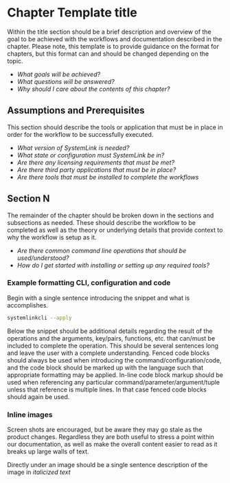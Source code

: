 # Chapter Template title

Within the title section should be a brief description and overview of the goal to be achieved with the workflows and documentation described in the chapter. Please note, this template is to provide guidance on the format for chapters, but this format can and should be changed depending on the topic. 

- *What goals will be achieved?*
- *What questions will be answered?*
- *Why should I care about the contents of this chapter?*


## Assumptions and Prerequisites

This section should describe the tools or application that must be in place in order for the workflow to be successfully executed. 

- *What version of SystemLink is needed?*
- *What state or configuration must SystemLink be in?*
- *Are there any licensing requirements that must be met?*
- *Are there third party applications that must be in place?*
- *Are there tools that must be installed to complete the workflows*

## Section N

The remainder of the chapter should be broken down in the sections and subsections as needed. These should describe the workflow to be completed as well as the theory or underlying details that provide context to why the workflow is setup as it. 

- *Are there common command line operations that should be used/understood?*
- *How do I get started with installing or setting up any required tools?*

### Example formatting CLI, configuration and code

Begin with a single sentence introducing the snippet and what is accomplishes.

```bash
systemlinkcli --apply
```

Below the snippet should be additional details regarding the result of the operations and the arguments, key/pairs, functions, etc. that can/must be included to complete the operation. This should be several sentences long and leave the user with a complete understanding. Fenced code blocks should always be used when introducing the command/configuration/code, and the code block should be marked up with the language such that appropriate formatting may be applied. In-line code block markup should be used when referencing any particular command/parameter/argument/tuple unless that reference is multiple lines. In that case fenced code blocks should again be used. 


### Inline images

Screen shots are encouraged, but be aware they may go stale as the product changes. Regardless they are both useful to stress a point within our documentation, as well as make the overall content easier to read as it breaks up large walls of text. 

Directly under an image should be a single sentence description of the image in *italicized text* 
